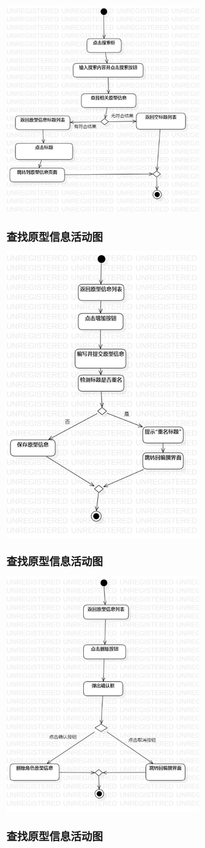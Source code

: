 ![查找原型信息](./Case1.jpg)    
# 查找原型信息活动图
![增加原型信息](./Case2.jpg)    
# 查找原型信息活动图
![删除原型信息](./Case3.jpg)    
# 查找原型信息活动图
